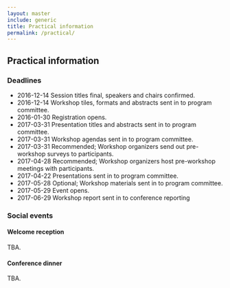```yaml
---
layout: master
include: generic
title: Practical information
permalink: /practical/
---
```


## Practical information

### Deadlines

* 2016-12-14 Session titles final, speakers and chairs confirmed.
* 2016-12-14 Workshop tiles, formats and abstracts sent in to program committee.
* 2016-01-30 Registration opens.
* 2017-03-31 Presentation titles and abstracts sent in to program committee.
* 2017-03-31 Workshop agendas sent in to program committee.
* 2017-03-31 Recommended; Workshop organizers send out pre-workshop surveys to participants.
* 2017-04-28 Recommended; Workshop organizers host pre-workshop meetings with participants.
* 2017-04-22 Presentations sent in to program committee.
* 2017-05-28 Optional; Workshop materials sent in to program committee.
* 2017-05-29 Event opens.
* 2017-06-29 Workshop report sent in to conference reporting

### Social events

#### Welcome reception
TBA.

#### Conference dinner
TBA.
